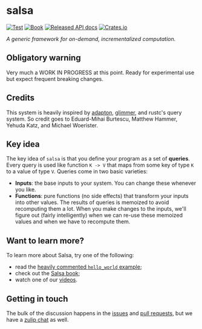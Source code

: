 # salsa

[![Test](https://github.com/salsa-rs/salsa/workflows/Test/badge.svg)](https://github.com/salsa-rs/salsa/actions?query=workflow%3ATest)
[![Book](https://github.com/salsa-rs/salsa/workflows/Book/badge.svg)](https://github.com/salsa-rs/salsa/actions?query=workflow%3ABook)
[![Released API docs](https://docs.rs/salsa/badge.svg)](https://docs.rs/salsa)
[![Crates.io](https://img.shields.io/crates/v/salsa.svg)](https://crates.io/crates/salsa)

*A generic framework for on-demand, incrementalized computation.*

## Obligatory warning

Very much a WORK IN PROGRESS at this point. Ready for experimental use
but expect frequent breaking changes.

## Credits

This system is heavily inspired by [adapton](http://adapton.org/), [glimmer](https://github.com/glimmerjs/glimmer-vm), and rustc's query
system. So credit goes to Eduard-Mihai Burtescu, Matthew Hammer,
Yehuda Katz, and Michael Woerister.

## Key idea

The key idea of `salsa` is that you define your program as a set of
**queries**. Every query is used like function `K -> V` that maps from
some key of type `K` to a value of type `V`. Queries come in two basic
varieties:

- **Inputs**: the base inputs to your system. You can change these
  whenever you like.
- **Functions**: pure functions (no side effects) that transform your
  inputs into other values. The results of queries is memoized to
  avoid recomputing them a lot. When you make changes to the inputs,
  we'll figure out (fairly intelligently) when we can re-use these
  memoized values and when we have to recompute them.

## Want to learn more?

To learn more about Salsa, try one of the following:

- read the [heavily commented `hello_world` example](https://github.com/salsa-rs/salsa/blob/master/examples/hello_world/main.rs);
- check out the [Salsa book](https://salsa-rs.github.io/salsa);
- watch one of our [videos](https://salsa-rs.github.io/salsa/videos.html).

## Getting in touch

The bulk of the discussion happens in the [issues](https://github.com/salsa-rs/salsa/issues) 
and [pull requests](https://github.com/salsa-rs/salsa/pulls), 
but we have a [zulip chat](https://salsa.zulipchat.com/) as well.

